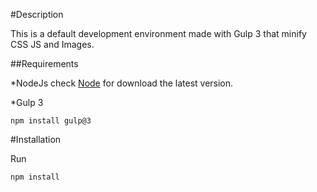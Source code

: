 #Description

This is a default development environment made with Gulp 3 that minify CSS JS and Images.

##Requirements

\*NodeJs check [Node](https://nodejs.org/en/) for download the latest version.

\*Gulp 3

```
npm install gulp@3
```

#Installation

Run

```
npm install
```
